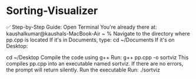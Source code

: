 # Sorting-Visualizer
✅ Step-by-Step Guide:
Open Terminal
You're already there at:
kaushalkumar@kaushals-MacBook-Air ~ %
Navigate to the directory where pp.cpp is located
If it's in Documents, type:
cd ~/Documents
If it's on Desktop:

cd ~/Desktop
Compile the code using g++
Run:
g++ pp.cpp -o sortviz
This compiles pp.cpp into an executable named sortviz.
If there are no errors, the prompt will return silently.
Run the executable
Run:
./sortviz

